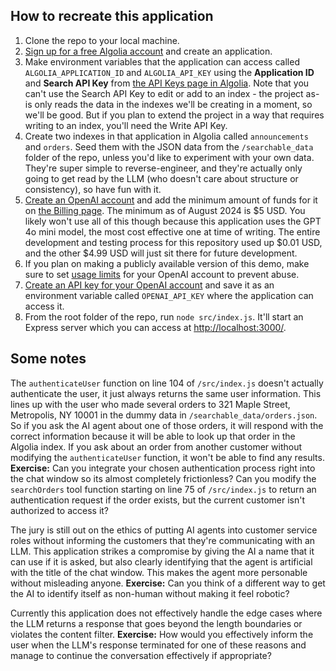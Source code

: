 ## How to recreate this application

1. Clone the repo to your local machine.
2. [Sign up for a free Algolia account](https://dashboard.algolia.com/users/sign_up) and create an application.
3. Make environment variables that the application can access called `ALGOLIA_APPLICATION_ID` and `ALGOLIA_API_KEY` using the **Application ID** and **Search API Key** from [the API Keys page in Algolia](https://dashboard.algolia.com/account/api-keys/all). Note that you can't use the Search API Key to edit or add to an index - the project as-is only reads the data in the indexes we'll be creating in a moment, so we'll be good. But if you plan to extend the project in a way that requires writing to an index, you'll need the Write API Key.
4. Create two indexes in that application in Algolia called `announcements` and `orders`. Seed them with the JSON data from the `/searchable_data` folder of the repo, unless you'd like to experiment with your own data. They're super simple to reverse-engineer, and they're actually only going to get read by the LLM (who doesn't care about structure or consistency), so have fun with it.
5. [Create an OpenAI account](https://platform.openai.com/signup/) and add the minimum amount of funds for it on [the Billing page](https://platform.openai.com/settings/organization/billing/overview). The minimum as of August 2024 is $5 USD. You likely won't use all of this though because this application uses the GPT 4o mini model, the most cost effective one at time of writing. The entire development and testing process for this repository used up $0.01 USD, and the other $4.99 USD will just sit there for future development.
6. If you plan on making a publicly available version of this demo, make sure to set [usage limits](https://platform.openai.com/settings/organization/limits) for your OpenAI account to prevent abuse.
7. [Create an API key for your OpenAI account](https://platform.openai.com/api-keys) and save it as an environment variable called `OPENAI_API_KEY` where the application can access it.
8. From the root folder of the repo, run `node src/index.js`. It'll start an Express server which you can access at [http://localhost:3000/](http://localhost:3000/).

## Some notes

The `authenticateUser` function on line 104 of `/src/index.js` doesn't actually authenticate the user, it just always returns the same user information. This lines up with the user who made several orders to 321 Maple Street, Metropolis, NY 10001 in the dummy data in `/searchable_data/orders.json`. So if you ask the AI agent about one of those orders, it will respond with the correct information because it will be able to look up that order in the Algolia index. If you ask about an order from another customer without modifying the `authenticateUser` function, it won't be able to find any results. **Exercise:** Can you integrate your chosen authentication process right into the chat window so its almost completely frictionless? Can you modify the `searchOrders` tool function starting on line 75 of `/src/index.js` to return an authentication request if the order exists, but the current customer isn't authorized to access it?

The jury is still out on the ethics of putting AI agents into customer service roles without informing the customers that they're communicating with an LLM. This application strikes a compromise by giving the AI a name that it can use if it is asked, but also clearly identifying that the agent is artificial with the title of the chat window. This makes the agent more personable without misleading anyone. **Exercise:** Can you think of a different way to get the AI to identify itself as non-human without making it feel robotic?

Currently this application does not effectively handle the edge cases where the LLM returns a response that goes beyond the length boundaries or violates the content filter. **Exercise:** How would you effectively inform the user when the LLM's response terminated for one of these reasons and manage to continue the conversation effectively if appropriate?
